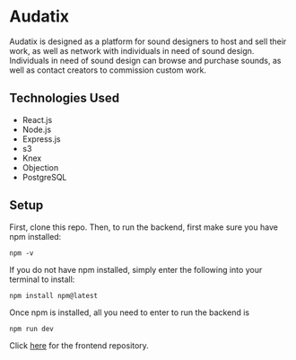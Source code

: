 # Audatix
Audatix is designed as a platform for sound designers to host and sell their work, as well as network with individuals in need of sound design. Individuals in need of sound design can browse and purchase sounds, as well as contact creators to commission custom work.

## Technologies Used
- React.js
- Node.js
- Express.js
- s3
- Knex
- Objection
- PostgreSQL

## Setup
First, clone this repo. Then, to run the backend, first make sure you have npm installed: 
```
npm -v
```

If you do not have npm installed, simply enter the following into your terminal to install: 
```
npm install npm@latest
```

Once npm is installed, all you need to enter to run the backend is
```
npm run dev
```

Click [here](https://github.com/cju5025/Audatix-Frontend) for the frontend repository.
